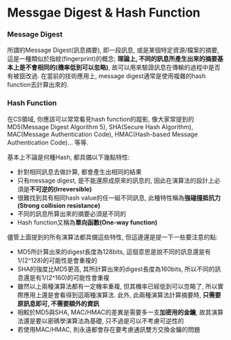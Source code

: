 # Messgae Digest & Hash Function

### Message Digest

所謂的Message Digest\(訊息摘要\), 即一段訊息, 或是某個特定資源/檔案的摘要, 這是一種類似於指紋\(fingerprint\)的概念; **理論上, 不同的訊息所產生出來的摘要基本上是不會相同的\(機率低到可以忽略\)**, 故可以用來驗證訊息在傳輸的過程中是否有被竄改過. 在當前的技術應用上, message digest通常是使用複雜的hash function去計算出來的.

### Hash Function

在CS領域, 你應該可以常常看見hash function的蹤影, 像大家常提到的MD5\(Message Digest Algorithm 5\), SHA\(Secure Hash Algorithm\), MAC\(Message Authentication Code\), HMAC\(Hash-based Message Authentication Code\)... 等等.

基本上不論是何種Hash, 都具備以下幾點特性:

* 針對相同訊息去做計算, 都會產生出相同的結果
* 只有message digest, 是不能還原成原來的訊息的, 因此在演算法的設計上必須是**不可逆的\(Irreversible\)**
* 很難找到具有相同hash value的任一組不同訊息, 此種特性稱為**強碰撞抵抗力\(Strong collision resistance\)**
* 不同的訊息所算出來的摘要必須是不同的
* Hash function又稱為**單向函數\(One-way function\)**

儘管上面提到的所有演算法都具備這些特性, 但這邊還是提一下一些要注意的點:

* MD5所計算出來的digest長度為128bits, 這個意思是說不同的訊息還是有1/\(2^128\)的可能性是會重複的
* SHA的強度比MD5更高, 其所計算出來的digest長度為160bits, 所以不同的訊息還是有1/\(2^160\)的可能性會重複
* 雖然以上兩種演算法都有一定機率重複, 但其機率已經低到可以忽略了, 所以實際應用上還是會看得到這兩種演算法. 此外, 此兩種演算法計算摘要時, **只需要原訊息即可, 不需要額外的資訊**
* 相較於MD5與SHA, MAC/HMAC的差異是需要多一支**加密用的金鑰**, 故其演算法還是要以密碼學演算法為基礎, 只不過是可以不考慮可逆性的
* 若使用MAC/HMAC, 則永遠都會存在要考慮通訊雙方交換金鑰的問題



